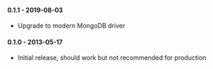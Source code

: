 #### 0.1.1 - 2019-08-03
* Upgrade to modern MongoDB driver

#### 0.1.0 - 2013-05-17
* Initial release, should work but not recommended for production
